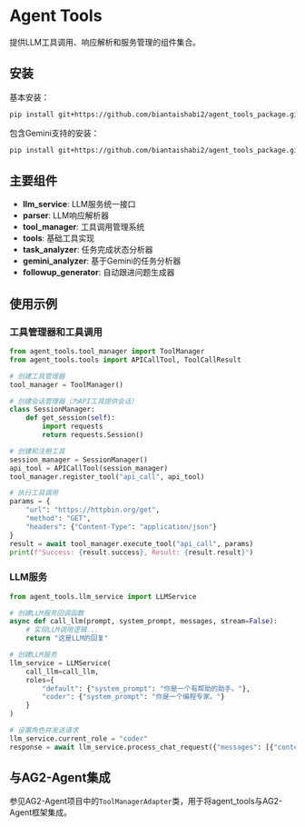 # Agent Tools

提供LLM工具调用、响应解析和服务管理的组件集合。

## 安装

基本安装：
```bash
pip install git+https://github.com/biantaishabi2/agent_tools_package.git
```

包含Gemini支持的安装：
```bash
pip install git+https://github.com/biantaishabi2/agent_tools_package.git#egg=wangbo-agent-tools[gemini]
```

## 主要组件

- **llm_service**: LLM服务统一接口
- **parser**: LLM响应解析器
- **tool_manager**: 工具调用管理系统
- **tools**: 基础工具实现
- **task_analyzer**: 任务完成状态分析器
- **gemini_analyzer**: 基于Gemini的任务分析器
- **followup_generator**: 自动跟进问题生成器

## 使用示例

### 工具管理器和工具调用

```python
from agent_tools.tool_manager import ToolManager
from agent_tools.tools import APICallTool, ToolCallResult

# 创建工具管理器
tool_manager = ToolManager()

# 创建会话管理器（为API工具提供会话）
class SessionManager:
    def get_session(self):
        import requests
        return requests.Session()

# 创建和注册工具
session_manager = SessionManager()
api_tool = APICallTool(session_manager)
tool_manager.register_tool("api_call", api_tool)

# 执行工具调用
params = {
    "url": "https://httpbin.org/get",
    "method": "GET",
    "headers": {"Content-Type": "application/json"}
}
result = await tool_manager.execute_tool("api_call", params)
print(f"Success: {result.success}, Result: {result.result}")
```

### LLM服务

```python
from agent_tools.llm_service import LLMService

# 创建LLM服务回调函数
async def call_llm(prompt, system_prompt, messages, stream=False):
    # 实现LLM调用逻辑...
    return "这是LLM的回复"

# 创建LLM服务
llm_service = LLMService(
    call_llm=call_llm,
    roles={
        "default": {"system_prompt": "你是一个有帮助的助手。"},
        "coder": {"system_prompt": "你是一个编程专家。"}
    }
)

# 设置角色并发送请求
llm_service.current_role = "coder"
response = await llm_service.process_chat_request({"messages": [{"content": "如何用Python创建一个web服务器?"}]})
```

## 与AG2-Agent集成

参见AG2-Agent项目中的`ToolManagerAdapter`类，用于将agent_tools与AG2-Agent框架集成。
